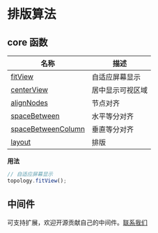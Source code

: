 # 排版算法

## core 函数

| 名称                                                 | 描述             |
| ---------------------------------------------------- | ---------------- |
| [fitView](../api/core#fitView)                       | 自适应屏幕显示   |
| [centerView](../api/core#centerView)                 | 居中显示可视区域 |
| [alignNodes](../api/core#alignNodes)                 | 节点对齐         |
| [spaceBetween](../api/core#spaceBetween)             | 水平等分对齐     |
| [spaceBetweenColumn](../api/core#spaceBetweenColumn) | 垂直等分对齐     |
| [layout](../api/core#layout)                         | 排版             |

**用法**

```js
// 自适应屏幕显示
topology.fitView();
```

## 中间件

可支持扩展，欢迎开源贡献自己的中间件。[联系我们](../community/us)
